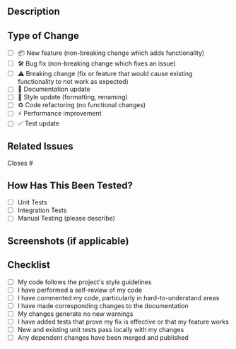 ## Description
<!-- Provide a brief description of the changes in this PR -->

## Type of Change
<!-- Put an `x` in all the boxes that apply -->

- [ ] 📦 New feature (non-breaking change which adds functionality)
- [ ] 🛠️ Bug fix (non-breaking change which fixes an issue)
- [ ] ⚠️ Breaking change (fix or feature that would cause existing functionality to not work as expected)
- [ ] 📝 Documentation update
- [ ] 🎨 Style update (formatting, renaming)
- [ ] ♻️ Code refactoring (no functional changes)
- [ ] ⚡ Performance improvement
- [ ] ✅ Test update

## Related Issues
<!-- Link to related issues if applicable -->
Closes #

## How Has This Been Tested?
<!-- Describe the tests you ran -->

- [ ] Unit Tests
- [ ] Integration Tests
- [ ] Manual Testing (please describe)

## Screenshots (if applicable)
<!-- Add screenshots here -->

## Checklist
<!-- Put an `x` in all the boxes that apply -->

- [ ] My code follows the project's style guidelines
- [ ] I have performed a self-review of my code
- [ ] I have commented my code, particularly in hard-to-understand areas
- [ ] I have made corresponding changes to the documentation
- [ ] My changes generate no new warnings
- [ ] I have added tests that prove my fix is effective or that my feature works
- [ ] New and existing unit tests pass locally with my changes
- [ ] Any dependent changes have been merged and published

